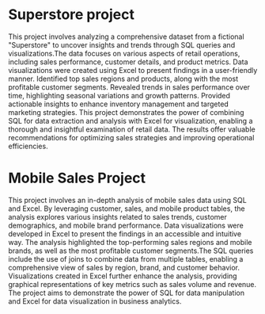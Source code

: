 # Superstore project
This project involves analyzing a comprehensive dataset from a fictional "Superstore" to uncover insights and trends through SQL queries and visualizations.The data focuses on various aspects of retail operations, including sales performance, customer details, and product metrics. Data visualizations were created using Excel to present findings in a user-friendly manner. Identified top sales regions and products, along with the most profitable customer segments. Revealed trends in sales performance over time, highlighting seasonal variations and growth patterns. Provided actionable insights to enhance inventory management and targeted marketing strategies. This project demonstrates the power of combining SQL for data extraction and analysis with Excel for visualization, enabling a thorough and insightful examination of retail data.  The results offer valuable recommendations for optimizing sales strategies and improving operational efficiencies.
# Mobile Sales Project
This project involves an in-depth analysis of mobile sales data using SQL and Excel. By leveraging customer, sales, and mobile product tables, the analysis explores various insights related to sales trends, customer demographics, and mobile brand performance. Data visualizations were developed in Excel to present the findings in an accessible and intuitive way. The analysis highlighted the top-performing sales regions and mobile brands, as well as the most profitable customer segments.The SQL queries include the use of joins to combine data from multiple tables, enabling a comprehensive view of sales by region, brand, and customer behavior. Visualizations created in Excel further enhance the analysis, providing graphical representations of key metrics such as sales volume and revenue. The project aims to demonstrate the power of SQL for data manipulation and Excel for data visualization in business analytics.
